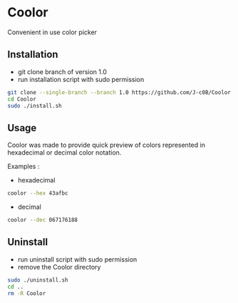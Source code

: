 # Coolor
Convenient in use color picker

## Installation
- git clone branch of version 1.0 
- run installation script with sudo permission

```sh
git clone --single-branch --branch 1.0 https://github.com/J-c0B/Coolor.git
cd Coolor
sudo ./install.sh

```

## Usage
Coolor was made to provide quick preview of colors represented in hexadecimal or decimal color notation.

Examples :

- hexadecimal
```sh
coolor --hex 43afbc
```

- decimal
```sh
coolor --dec 067176188
```

## Uninstall
- run uninstall script with sudo permission
- remove the Coolor directory

```sh
sudo ./uninstall.sh
cd ..
rm -R Coolor
```
